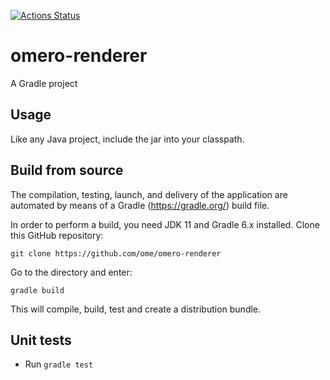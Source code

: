 [![Actions Status](https://github.com/ome/omero-renderer/workflows/Gradle/badge.svg)](https://github.com/ome/omero-renderer/actions)

# omero-renderer

A Gradle project

## Usage

Like any Java project, include the jar into your classpath.

## Build from source

The compilation, testing, launch, and delivery of the application are
automated by means of a Gradle (https://gradle.org/) build file.

In order to perform a build, you need JDK 11 and Gradle 6.x installed. Clone
this GitHub repository:

    git clone https://github.com/ome/omero-renderer

Go to the directory and enter:

    gradle build

This will compile, build, test and create a distribution bundle.

## Unit tests
 * Run `gradle test`